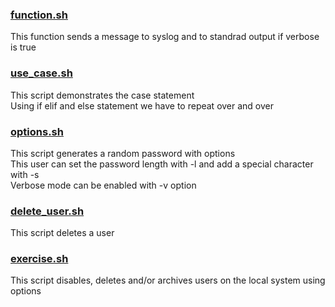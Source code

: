 ### [function.sh](https://github.com/deesirouss/bash-script/blob/main/lesson4/function.sh)
This function sends a message to syslog and to standrad output if verbose is true

### [use_case.sh](https://github.com/deesirouss/bash-script/blob/main/lesson4/use_case.sh)
This script demonstrates the case statement <br />
Using if elif and else statement we have to repeat over and over

### [options.sh](https://github.com/deesirouss/bash-script/blob/main/lesson4/options.sh)
This script generates a random password with options <br />
This user can set the password length with -l and add a special character with -s <br />
Verbose mode can be enabled with -v option

### [delete_user.sh](https://github.com/deesirouss/bash-script/blob/main/lesson4/delete_user.sh)
This script deletes a user

### [exercise.sh](https://github.com/deesirouss/bash-script/blob/main/lesson4/exercise.sh)
This script disables, deletes and/or archives users on the local system using options
